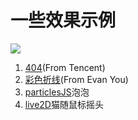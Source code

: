 # 一些效果示例

[![](https://github.styleci.io/repos/127072458/shield?branch=master)](https://github.styleci.io/analyses/z9aN5w#)

1. [404](https://liluoao.github.io/html-demo/404.html)(From Tencent)
2. [彩色折线](https://liluoao.github.io/html-demo/polyline.html)(From Evan You)
3. [particlesJS](https://liluoao.github.io/html-demo/particlesJS-demo.html)泡泡
4. [live2D](https://liluoao.github.io/html-demo/live2d.html)猫随鼠标摇头
